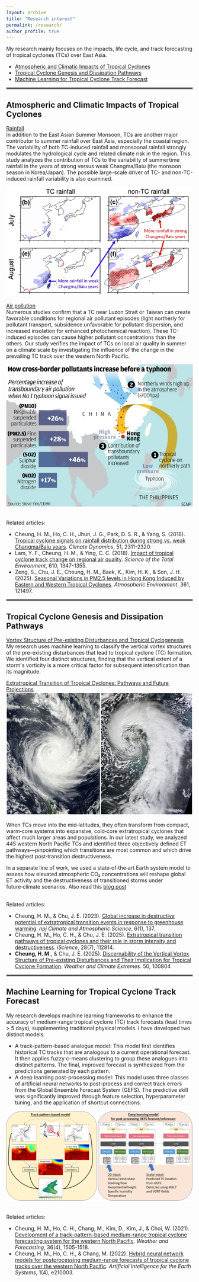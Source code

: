 ```yaml
---
layout: archive
title: "Research interest"
permalink: /research/
author_profile: true
---
```


My research mainly focuses on the impacts, life cycle, and track forecasting of tropical cyclones (TCs) over East Asia.
- [Atmospheric and Climatic Impacts of Tropical Cyclones](#atmospheric-and-climatic-impacts-of-tropical-cyclones)
- [Tropical Cyclone Genesis and Dissipation Pathways](#tropical-cyclone-genesis-and-dissipation-pathways)
- [Machine Learning for Tropical Cyclone Track Forecast](#machine-learning-for-tropical-cyclone-track-forecast)

<hr style="border:2px solid gray">

## Atmospheric and Climatic Impacts of Tropical Cyclones

<ins>Rainfall</ins>
<br>
In addition to the East Asian Summer Monsoon, TCs are another major contributor to summer rainfall over East Asia, especially the coastal region. The variability of both TC-induced rainfall and monsoonal rainfall strongly modulates the hydrological cycle and related climate risk in the region. This study analyzes the contribution of TCs to the variability of summertime rainfall in the years of strong versus weak Changma/Baiu (the monsoon season in Korea/Japan). The possible large-scale driver of TC- and non-TC-induced rainfall variability is also examined.

![Differences in TC and non-TC rainfall between strong and weak Changma/Baiu years](/assets/tc_rainfall.jpg)
<br>

<ins>Air pollution</ins>
<br>Numerous studies confirm that a TC near Luzon Strait or Taiwan can create favorable conditions for regional air pollutant episodes (light northerly for pollutant transport, subsidence unfavorable for pollutant dispersion, and increased insolation for enhanced photochemical reaction). These TC-induced episodes can cause higher pollutant concentrations than the others. Our study verifies the impact of TCs on local air quality in summer on a climate scale by investigating the influence of the change in the prevailing TC track over the western North Pacific.

![How typhoon induce air pollution episode](/assets/tc_aq.jpg)

<br>Related articles:
- Cheung, H. M., Ho, C. H., Jhun, J. G., Park, D. S. R., & Yang, S. (2018). <a href="https://doi.org/10.1007/s00382-017-4014-1" target="_blank">Tropical cyclone signals on rainfall distribution during strong vs. weak Changma/Baiu years</a>. _Climate Dynamics_, 51, 2311-2320.
- Lam, Y. F., Cheung, H. M., & Ying, C. C. (2018). <a href="https://doi.org/10.1016/j.scitotenv.2017.08.100" target="_blank">Impact of tropical cyclone track change on regional air quality</a>. _Science of the Total Environment_, 610, 1347-1355.
- Zeng, S., Chu, J. E., Cheung, H. M., Baek, K., Kim, H. K., & Son, J. H. (2025). <a href="https://www.sciencedirect.com/science/article/pii/S1352231025004728?via%3Dihub" target="_blank">Seasonal Variations in PM2.5 levels in Hong Kong Induced by Eastern and Western Tropical Cyclones</a>. _Atmospheric Environment_. 361, 121497.

<hr style="border:2px solid gray">

## Tropical Cyclone Genesis and Dissipation Pathways

<ins>Vortex Structure of Pre-existing Disturbances and Tropical Cyclogenesis</ins>
<br>
My research uses machine learning to classify the vertical vortex structures of the pre-existing disturbances that lead to tropical cyclone (TC) formation. We identified four distinct structures, finding that the vertical extent of a storm's vorticity is a more critical factor for subsequent intensification than its magnitude.


<ins>Extratropical Transition of Tropical Cyclones: Pathways and Future Projections</ins>
<br>
![An example of tropical cyclone and extratropical cyclone](/assets/tc_etc.png)

When TCs move into the mid‑latitudes, they often transform from compact, warm‑core systems into expansive, cold‑core extratropical cyclones that affect much larger areas and populations. In our latest study, we analyzed 445 western North Pacific TCs and identified three objectively defined ET pathways—pinpointing which transitions are most common and which drive the highest post‑transition destructiveness.

In a separate line of work, we used a state‑of‑the‑art Earth system model to assess how elevated atmospheric CO₂ concentrations will reshape global ET activity and the destructiveness of transitioned storms under future‑climate scenarios. Also read this <a href="https://communities.springernature.com/posts/greenhouse-warming-can-lead-to-greater-destructiveness-in-the-mid-latitudes-by-tropical-cyclones" target="_blank">blog post</a>

<br>Related articles:
- Cheung, H. M., & Chu, J. E. (2023). <a href="https://www.nature.com/articles/s41612-023-00470-8" target="_blank">Global increase in destructive potential of extratropical transition events in response to greenhouse warming</a>. _npj Climate and Atmospheric Science_, 6(1), 137.
- Cheung, H. M., Ho, C. H., & Chu, J. E. (2025). <a href="https://www.sciencedirect.com/science/article/pii/S2589004225010752" target="_blank">Extratropical transition pathways of tropical cyclones and their role in storm intensity and destructiveness</a>. _iScience_, 28(7), 112814.
- <b>Cheung, H. M.</b>, & Chu, J. E. (2025). <a href="https://www.sciencedirect.com/science/article/pii/S2212094725000623" target="_blank">Discernability of the Vertical Vortex Structure of Pre-existing Disturbances and Their Implication for Tropical Cyclone Formation</a>. _Weather and Climate Extremes_. 50, 100804

<hr style="border:2px solid gray">

## Machine Learning for Tropical Cyclone Track Forecast

My research develops machine learning frameworks to enhance the accuracy of medium-range tropical cyclone (TC) track forecasts (lead times > 5 days), supplementing traditional physical models. I have developed two distinct models:

- A track-pattern-based analogue model: This model first identifies historical TC tracks that are analogous to a current operational forecast. It then applies fuzzy c-means clustering to group these analogues into distinct patterns. The final, improved forecast is synthesized from the predictions generated by each pattern.
- A deep learning post-processing model: This model uses three classes of artificial neural networks to post-process and correct track errors from the Global Ensemble Forecast System (GEFS). The predictive skill was significantly improved through feature selection, hyperparameter tuning, and the application of shortcut connections.

![Schematic of the track-pattern-based model and deep learning model](/assets/ml_tc.png)

<br>Related articles:
- Cheung, H. M., Ho, C. H., Chang, M., Kim, D., Kim, J., & Choi, W. (2021). <a href="https://doi.org/10.1175/WAF-D-20-0102.1" target="_blank">Development of a track-pattern-based medium-range tropical cyclone forecasting system for the western North Pacific</a>. _Weather and Forecasting_, 36(4), 1505-1518.
- Cheung, H. M., Ho, C. H., & Chang, M. (2022). <a href="https://journals.ametsoc.org/view/journals/aies/1/4/AIES-D-21-0003.1.xml" target="_blank">Hybrid neural network models for postprocessing medium-range forecasts of tropical cyclone tracks over the western North Pacific</a>. _Artificial Intelligence for the Earth Systems_, 1(4), e210003.
